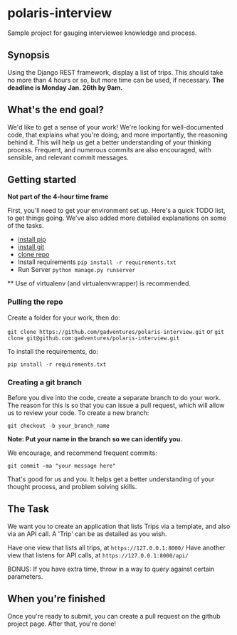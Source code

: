 # polaris-interview
Sample project for gauging interviewee knowledge and process.

## Synopsis
Using the Django REST framework, display a list of trips. This should take no more than 4 hours or so, but more time can be used, if necessary. **The deadline is Monday Jan. 26th by 9am.**

## What's the end goal?
We'd like to get a sense of your work! We're looking for well-documented code, that explains what you're doing, and more importantly, the reasoning behind it. This will help us get a better understanding of your thinking process. Frequent, and numerous commits are also encouraged, with sensible, and relevant commit messages.

## Getting started
**Not part of the 4-hour time frame**

First, you'll need to get your environment set up. Here's a quick TODO list, to get things going. We've also added more detailed explanations on some of the tasks.

- [install pip](http://stackoverflow.com/questions/17271319/installing-pip-on-mac-os-x)
- [install git](https://help.github.com/articles/set-up-git/)
- [clone repo](https://github.com/gadventures/polaris-interview/blob/master/README.md#pulling-the-repo)
- Install requirements `pip install -r requirements.txt`
- Run Server `python manage.py runserver`

** Use of virtualenv (and virtualenvwrapper) is recommended.

### Pulling the repo
Create a folder for your work, then do:

`git clone https://github.com/gadventures/polaris-interview.git` or `git clone git@github.com:gadventures/polaris-interview.git`

To install the requirements, do:

`pip install -r requirements.txt`

### Creating a git branch
Before you dive into the code, create a separate branch to do your work. The reason for this is so that you can issue a pull request, which will allow us to review your code. To create a new branch:

`git checkout -b your_branch_name`

**Note: Put your name in the branch so we can identify you.**

We encourage, and recommend frequent commits:

`git commit -ma "your message here"`

That's good for us and you. It helps get a better understanding of your thought process, and problem solving skills.

## The Task
We want you to create an application that lists Trips via a template, and also via an API call. A 'Trip' can be as detailed as you wish. 

Have one view that lists all trips, at `https://127.0.0.1:8000/`
Have another view that listens for API calls, at `https://127.0.0.1:8000/api/`

BONUS: If you have extra time, throw in a way to query against certain parameters.

## When you're finished
Once you're ready to submit, you can create a pull request on the github project page. After that, you're done!
